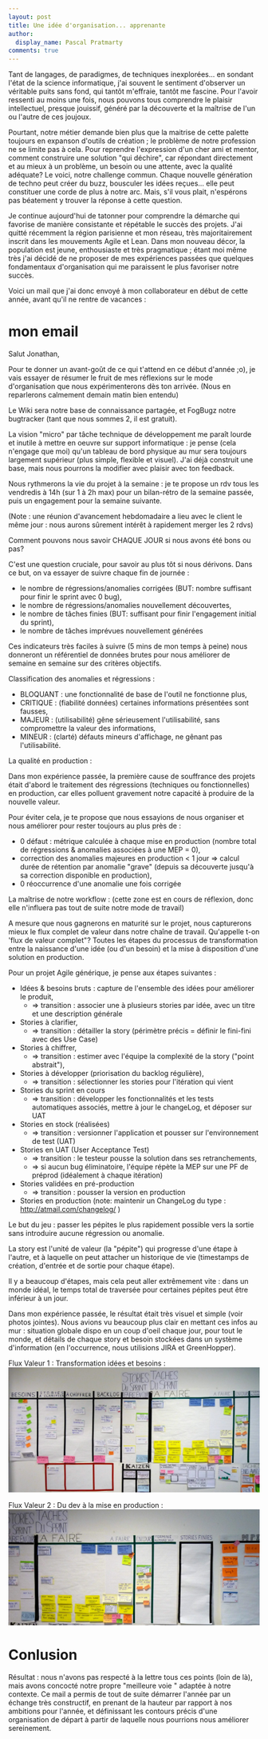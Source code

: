 ```yaml
---
layout: post
title: Une idée d'organisation... apprenante
author:
  display_name: Pascal Pratmarty
comments: true
---
```


Tant de langages, de paradigmes, de techniques inexplorées... en sondant l'état de la science informatique, j'ai souvent le sentiment d'observer un véritable puits sans fond, qui tantôt m'effraie, tantôt me fascine. Pour l'avoir ressenti au moins une fois, nous pouvons tous comprendre le plaisir intellectuel, presque jouissif,  généré par la découverte et la maîtrise de l'un ou l'autre de ces joujoux.

Pourtant, notre métier demande bien plus que la maitrise de cette palette toujours en expanson d'outils de création ; le problème de notre profession ne se limite pas à cela. Pour reprendre l'expression d'un cher ami et mentor, comment construire une solution "qui déchire", car répondant directement et au mieux à un problème, un besoin ou une attente, avec la qualité adéquate?  Le voici, notre challenge commun. Chaque nouvelle génération de techno peut créer du buzz, bousculer les idées reçues...  elle peut constituer une corde de plus à notre arc. Mais, s'il vous plait, n'espérons pas béatement y trouver la réponse à cette question.

Je continue aujourd'hui de tatonner pour comprendre la démarche qui favorise de manière consistante et répétable le succès des projets. J'ai quitté récemment la région parisienne et mon réseau, très majoritairement inscrit dans les mouvements Agile et Lean. Dans mon nouveau décor, la population est jeune, enthousiaste et très pragmatique ; étant moi même très j'ai décidé de ne proposer de mes expériences passées que quelques fondamentaux d'organisation qui me paraissent le plus favoriser notre succès.

Voici un mail que j'ai donc envoyé à mon collaborateur en début de cette année, avant qu'il ne rentre de vacances :

# mon email
Salut Jonathan,

Pour te donner un avant-goût de ce qui t'attend en ce début d'année ;o), je vais essayer de résumer le fruit de mes réflexions sur le mode d'organisation que nous expérimenterons dès ton arrivée. (Nous en reparlerons calmement demain matin bien entendu)

Le Wiki sera notre base de connaissance partagée, et FogBugz notre bugtracker (tant que nous sommes 2, il est gratuit).

La vision "micro" par tâche technique de développement me paraît lourde et inutile à mettre en oeuvre sur support informatique : je pense (cela n'engage que moi) qu'un tableau de bord physique au mur sera toujours largement supérieur (plus simple, flexible et visuel). J'ai déjà construit une base, mais nous pourrons la modifier avec plaisir avec ton feedback.

Nous rythmerons la vie du projet à la semaine : je te propose un rdv tous les vendredis à 14h (sur 1 à 2h max) pour un bilan-rétro de la semaine passée, puis un engagement pour la semaine suivante.

(Note : une réunion d'avancement hebdomadaire a lieu avec le client le même jour : nous aurons sûrement intérêt à rapidement merger les 2 rdvs)

Comment pouvons nous savoir CHAQUE JOUR si nous avons été bons ou pas?

C'est une question cruciale, pour savoir au plus tôt si nous dérivons. Dans ce but, on va essayer de suivre chaque fin de journée :

- le nombre de régressions/anomalies corrigées (BUT: nombre suffisant pour finir le sprint avec 0 bug),
- le nombre de régressions/anomalies nouvellement découvertes,
- le nombre de tâches finies (BUT: suffisant pour finir l'engagement initial du sprint),
- le nombre de tâches imprévues nouvellement générées

Ces indicateurs très faciles à suivre (5 mins de mon temps à peine) nous donneront un référentiel de données brutes pour nous améliorer de semaine en semaine sur des critères objectifs.

Classification des anomalies et régressions :

- BLOQUANT :  une fonctionnalité de base de l'outil ne fonctionne plus,
- CRITIQUE    : (fiabilité données) certaines informations présentées sont fausses,
- MAJEUR       : (utilisabilité) gêne sérieusement l'utilisabilité, sans compromettre la valeur des informations,
- MINEUR       : (clarté) défauts mineurs d'affichage, ne gênant pas l'utilisabilité.

La qualité en production :

Dans mon expérience passée, la première cause de souffrance des projets était d'abord le traitement des régressions (techniques ou fonctionnelles) en production, car elles polluent gravement notre capacité à produire de la nouvelle valeur.

Pour éviter cela, je te propose que nous essayions de nous organiser et nous améliorer pour rester toujours au plus près de :

- 0 défaut : métrique calculée à chaque mise en production (nombre total de régressions & anomalies associées à une MEP = 0),
- correction des anomalies majeures en production < 1 jour => calcul durée de rétention par anomalie "grave" (depuis sa découverte jusqu'à sa correction disponible en production),
- 0 réoccurrence d'une anomalie une fois corrigée

La maîtrise de notre workflow : (cette zone est en cours de réflexion, donc elle n'influera pas tout de suite notre mode de travail)

A mesure que nous gagnerons en maturité sur le projet, nous capturerons mieux le flux complet de valeur dans notre chaîne de travail. Qu'appelle t-on 'flux de valeur complet"? Toutes les étapes du processus de transformation entre la naissance d'une idée (ou d'un besoin) et la mise à disposition d'une solution en production.

Pour un projet Agile générique, je pense aux étapes suivantes :

- Idées & besoins bruts : capture de l'ensemble des idées pour améliorer le produit,
    - => transition : associer une à plusieurs stories par idée, avec un titre et une description générale
- Stories à clarifier,
    - => transition : détailler la story (périmètre précis = définir le fini-fini avec des Use Case)
- Stories à chiffrer,
    - => transition : estimer avec l'équipe la complexité de la story ("point abstrait"),
- Stories à développer (priorisation du backlog régulière),
    - => transition : sélectionner les stories pour l'itération qui vient
- Stories du sprint en cours
    - => transition : développer les fonctionnalités et les tests automatiques associés, mettre à jour le changeLog, et déposer sur UAT
- Stories en stock (réalisées)
    - => transition : versionner l'application et pousser sur l'environnement de test (UAT)
- Stories en UAT (User Acceptance Test)
    - => transition : le testeur pousse la solution dans ses retranchements,
    - => si aucun bug éliminatoire, l'équipe répète la MEP sur une PF de préprod (idéalement à chaque itération)
- Stories validées en pré-production
    - => transition : pousser la version en production
- Stories en production (note: maintenir un ChangeLog du type : http://atmail.com/changelog/ )

Le but du jeu : passer les pépites le plus rapidement possible vers la sortie sans introduire aucune régression ou anomalie.

La story est l'unité de valeur (la "pépite") qui progresse d'une étape à l'autre, et à laquelle on peut attacher un historique de vie (timestamps de création, d'entrée et de sortie pour chaque étape).

Il y a beaucoup d'étapes, mais cela peut aller extrêmement vite : dans un monde idéal, le temps total de traversée pour certaines pépites peut être inférieur à un jour.

Dans mon expérience passée, le résultat était très visuel et simple (voir photos jointes). Nous avions vu beaucoup plus clair en mettant ces infos au mur : situation globale dispo en un coup d'oeil chaque jour, pour tout le monde, et détails de chaque story et besoin stockées dans un système d'information (en l'occurrence, nous utilisions JIRA et GreenHopper).


Flux Valeur 1 : Transformation idées et besoins :
![Flux Valeur 1 : Transformation idées et besoins](/images/Flux-Valeur-1-Transformation-idees-et-besoins.jpg)

Flux Valeur 2 : Du dev à la mise en production :
![Flux Valeur 2 : Du dev à la mise en production](/images/Flux-Valeur-2-Du-dev-a-la-mise-en-production.jpg)

# Conlusion
Résultat : nous n'avons pas respecté à la lettre tous ces points (loin de là), mais avons concocté notre propre "meilleure voie " adaptée à notre contexte. Ce mail a permis de tout de suite démarrer l'année par un échange très constructif, en prenant de la hauteur par rapport à nos ambitions pour l'année, et définissant les contours précis d'une organisation de départ à partir de laquelle nous pourrions nous améliorer sereinement.

 
